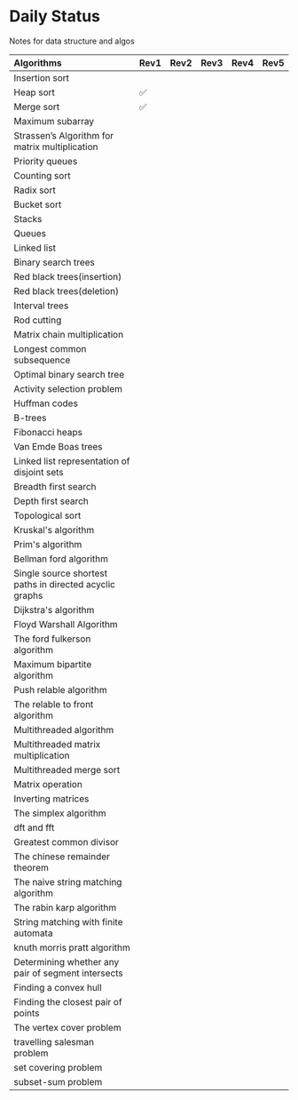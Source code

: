 # Daily Status
Notes for data structure and algos


|Algorithms|Rev1|Rev2|Rev3|Rev4|Rev5|
|:---------|:---|----|----|:---|:---|
|Insertion sort|
|Heap sort|:white_check_mark:|
|Merge sort|:white_check_mark:|
|Maximum subarray|
|Strassen’s Algorithm for matrix multiplication|
|Priority queues|
|Counting sort|
|Radix sort|
|Bucket sort|
|Stacks|
|Queues|
|Linked list|
|Binary search trees|
|Red black trees(insertion)|
|Red black trees(deletion)|
|Interval trees|
|Rod cutting|
|Matrix chain multiplication|
|Longest common subsequence|
|Optimal binary search tree|
|Activity selection problem|
|Huffman codes|
|B-trees|
|Fibonacci heaps|
|Van Emde Boas trees|
|Linked list representation of disjoint sets|
|Breadth first search|
|Depth first search|
|Topological sort|
|Kruskal's algorithm|
|Prim's algorithm|
|Bellman ford algorithm|
|Single source shortest paths in directed acyclic graphs|
|Dijkstra's algorithm|
|Floyd Warshall Algorithm|
|The ford fulkerson algorithm|
|Maximum bipartite algorithm|
|Push relable algorithm|
|The relable to front algorithm|
|Multithreaded algorithm|
|Multithreaded matrix multiplication|
|Multithreaded merge sort|
|Matrix operation|
|Inverting matrices|
|The simplex algorithm|
|dft and fft|
|Greatest common divisor|
|The chinese remainder theorem|
|The naive string matching algorithm|
|The rabin karp algorithm|
|String matching with finite automata|
| knuth morris pratt algorithm|
|Determining whether any pair of segment intersects|
|Finding a convex hull|
|Finding the closest pair of points|
|The vertex cover problem|
| travelling salesman problem|
| set covering problem|
| subset-sum problem|











